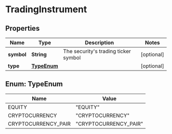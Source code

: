 

# TradingInstrument


## Properties

| Name | Type | Description | Notes |
|------------ | ------------- | ------------- | -------------|
|**symbol** | **String** | The security&#39;s trading ticker symbol |  [optional] |
|**type** | [**TypeEnum**](#TypeEnum) |  |  [optional] |



## Enum: TypeEnum

| Name | Value |
|---- | -----|
| EQUITY | &quot;EQUITY&quot; |
| CRYPTOCURRENCY | &quot;CRYPTOCURRENCY&quot; |
| CRYPTOCURRENCY_PAIR | &quot;CRYPTOCURRENCY_PAIR&quot; |



